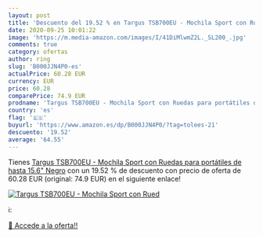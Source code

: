 ```yaml
---
layout: post
title: 'Descuento del 19.52 % en Targus TSB700EU - Mochila Sport con Rued'
date: 2020-09-25 10:01:22
image: 'https://m.media-amazon.com/images/I/41DiMlwmZ2L._SL200_.jpg'
comments: true
category: ofertas
author: ring
slug: 'B000JJN4P0-es'
actualPrice: 60.28 EUR
currency: EUR
price: 60.28
comparePrice: 74.9 EUR
prodname: 'Targus TSB700EU - Mochila Sport con Ruedas para portátiles de hasta 15.6"  Negro'
country: 'es'
flag: '🇪🇸'
buyurl: 'https://www.amazon.es/dp/B000JJN4P0/?tag=tolees-21'
descuento: '19.52'
average: '64.55'
---
```


Tienes [Targus TSB700EU - Mochila Sport con Ruedas para portátiles de hasta 15.6"  Negro](https://www.amazon.es/dp/B000JJN4P0/?tag=tolees-21) con un 19.52 % de descuento con precio de oferta de 60.28 EUR (original: 74.9 EUR) en el siguiente enlace!

[![Targus TSB700EU - Mochila Sport con Rued](https://m.media-amazon.com/images/I/41DiMlwmZ2L._SL200_.jpg)](https://www.amazon.es/dp/B000JJN4P0/?tag=tolees-21)

ℹ️:


[🛒 Accede a la oferta!!](https://www.amazon.es/dp/B000JJN4P0/?tag=tolees-21)
